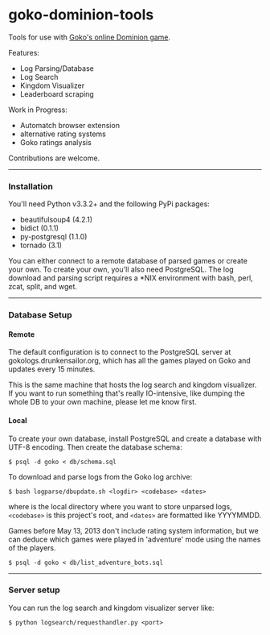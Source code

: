 goko-dominion-tools
===================

Tools for use with [Goko's online Dominion game](play.goko.com/Dominion/gameClient.html).

Features:

- Log Parsing/Database
- Log Search
- Kingdom Visualizer
- Leaderboard scraping

Work in Progress:

- Automatch browser extension
- alternative rating systems
- Goko ratings analysis

Contributions are welcome.

---

### Installation

You'll need Python v3.3.2+ and the following PyPi packages:

- beautifulsoup4 (4.2.1)
- bidict (0.1.1)
- py-postgresql (1.1.0)
- tornado (3.1)

You can either connect to a remote database of parsed games or create your own. To create your own, you'll also need PostgreSQL. The log download and parsing script requires a \*NIX environment with bash, perl, zcat, split, and wget.

---

### Database Setup

#### Remote

The default configuration is to connect to the PostgreSQL server at gokologs.drunkensailor.org, which has all the games played on Goko and updates every 15 minutes.

This is the same machine that hosts the log search and kingdom visualizer. If you want to run something that's really IO-intensive, like dumping the whole DB to your own machine, please let me know first.

#### Local

To create your own database, install PostgreSQL and create a database with UTF-8 encoding. Then create the database schema:

    $ psql -d goko < db/schema.sql

To download and parse logs from the Goko log archive: 

    $ bash logparse/dbupdate.sh <logdir> <codebase> <dates>

where <logdir> is the local directory where you want to store unparsed logs, `<codebase>` is this project's root, and `<dates>` are formatted like YYYYMMDD.

Games before May 13, 2013 don't include rating system information, but we can deduce which games were played in 'adventure' mode using the names of the players.

    $ psql -d goko < db/list_adventure_bots.sql

---

### Server setup

You can run the log search and kingdom visualizer server like:

    $ python logsearch/requesthandler.py <port>

